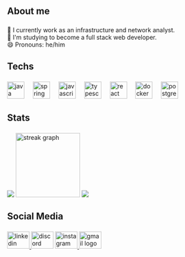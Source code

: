 <h2 align="left">About me</h2>

###

<p align="left">🔭 I currently work as an infrastructure and network analyst.<br>📗 I'm studying to become a full stack web developer.<br>😄 Pronouns: he/him</p>

###

<h2 align="left">Techs</h2>

###

<div align="left">
  <img src="https://cdn.jsdelivr.net/gh/devicons/devicon/icons/java/java-original.svg" height="40" alt="java logo"  />
  <img width="12" />
  <img src="https://cdn.jsdelivr.net/gh/devicons/devicon/icons/spring/spring-original.svg" height="40" alt="spring logo"  />
  <img width="12" />
  <img src="https://cdn.jsdelivr.net/gh/devicons/devicon/icons/javascript/javascript-original.svg" height="40" alt="javascript logo"  />
  <img width="12" />
  <img src="https://cdn.jsdelivr.net/gh/devicons/devicon/icons/typescript/typescript-original.svg" height="40" alt="typescript logo"  />
  <img width="12" />
  <img src="https://cdn.jsdelivr.net/gh/devicons/devicon/icons/react/react-original.svg" height="40" alt="react logo"  />
  <img width="12" />
  <img src="https://cdn.jsdelivr.net/gh/devicons/devicon/icons/docker/docker-original.svg" height="40" alt="docker logo"  />
  <img width="12" />
  <img src="https://cdn.jsdelivr.net/gh/devicons/devicon/icons/postgresql/postgresql-original.svg" height="40" alt="postgresql logo"  />
  <img width="12" />
</div>

###

<h2 align="left">Stats</h2>

###

<div align="left"> 
  <img src="![alexjss7's Stats](https://github-readme-stats.vercel.app/api?username=alexjss7&theme=dracula&show_icons=true&hide_border=true&count_private=true)"/>
  <img src="https://streak-stats.demolab.com?user=alexjss7&locale=en&mode=daily&theme=dracula&hide_border=false&border_radius=5&order=3" height="150" alt="streak graph"  />
  <img src="![alexjss7's Top Languages](https://github-readme-stats.vercel.app/api/top-langs/?username=alexjss7&theme=dracula&show_icons=true&hide_border=true&layout=compact)" />
</div>

###


###

<h2 align="left">Social Media</h2>

###

<div align="left">
  <a href="https://www.linkedin.com/in/alex-silva-6681ba250/" target="_blank">
    <img src="https://raw.githubusercontent.com/maurodesouza/profile-readme-generator/master/src/assets/icons/social/linkedin/default.svg" width="52" height="40" alt="linkedin logo"  />
  </a>
  <img src="https://raw.githubusercontent.com/maurodesouza/profile-readme-generator/master/src/assets/icons/social/discord/default.svg" width="52" height="40" alt="discord logo"  />
  <a href="https://www.instagram.com/alex_ssilva777/" target="_blank">
    <img src="https://raw.githubusercontent.com/maurodesouza/profile-readme-generator/master/src/assets/icons/social/instagram/default.svg" width="52" height="40" alt="instagram logo"  />
  </a>
  <a href="alexjulio0209@gmail.com" target="_blank">
    <img src="https://raw.githubusercontent.com/maurodesouza/profile-readme-generator/master/src/assets/icons/social/gmail/default.svg" width="52" height="40" alt="gmail logo"  />
  </a>
</div>

###
